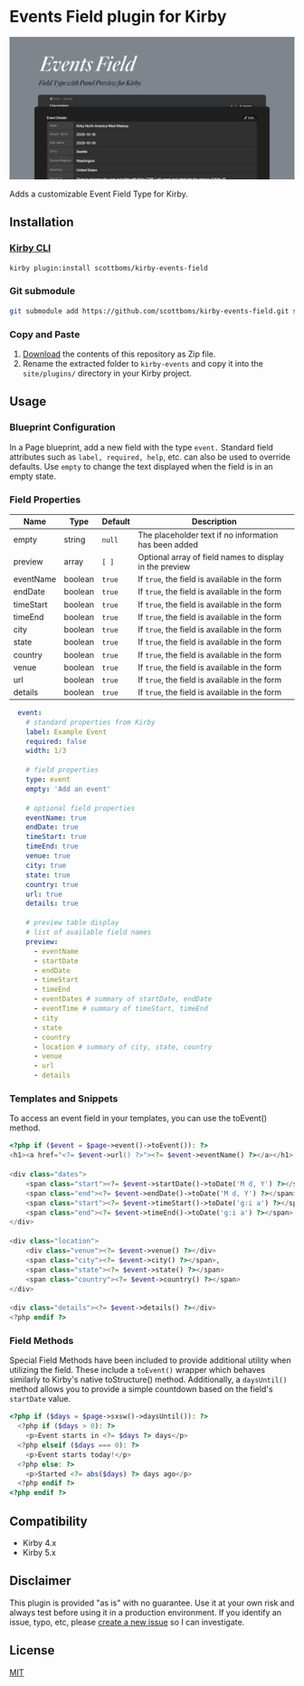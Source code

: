 # Events Field plugin for Kirby

![Plugin Preview](src/assets/events-field-plugin.jpg)

Adds a customizable Event Field Type for Kirby.

## Installation

### [Kirby CLI](https://github.com/getkirby/cli)
    
```bash
kirby plugin:install scottboms/kirby-events-field
```

### Git submodule

```bash
git submodule add https://github.com/scottboms/kirby-events-field.git site/plugins/kirby-events
```

### Copy and Paste

1. [Download](https://github.com/scottboms/kirby-events-field/archive/master.zip) the contents of this repository as Zip file.
2. Rename the extracted folder to `kirby-events` and copy it into the `site/plugins/` directory in your Kirby project.


## Usage

### Blueprint Configuration

In a Page blueprint, add a new field with the type `event.` Standard field attributes such as `label, required, help`, etc. can also be used to override defaults. Use `empty` to change the text displayed when the field is in an empty state.

### Field Properties

| Name       | Type    | Default | Description                                                     |
|------------|---------|---------|-----------------------------------------------------------------|
| empty      | string  | `null`  | The placeholder text if no information has been added           |
| preview    | array   | `[ ]`   | Optional array of field names to display in the preview         |
| eventName  | boolean | `true`  | If `true`, the field is available in the form                   |
| endDate    | boolean | `true`  | If `true`, the field is available in the form                   |
| timeStart  | boolean | `true`  | If `true`, the field is available in the form                   |
| timeEnd    | boolean | `true`  | If `true`, the field is available in the form                   |
| city       | boolean | `true`  | If `true`, the field is available in the form                   |
| state      | boolean | `true`  | If `true`, the field is available in the form                   |
| country    | boolean | `true`  | If `true`, the field is available in the form                   |
| venue      | boolean | `true`  | If `true`, the field is available in the form                   |
| url        | boolean | `true`  | If `true`, the field is available in the form                   |
| details    | boolean | `true`  | If `true`, the field is available in the form                   |



```yml
  event:
    # standard properties from Kirby
    label: Example Event
    required: false
    width: 1/3

    # field properties
    type: event
    empty: 'Add an event'

    # optional field properties
    eventName: true
    endDate: true
    timeStart: true
    timeEnd: true
    venue: true
    city: true
    state: true
    country: true
    url: true
    details: true

    # preview table display
    # list of available field names
    preview:
      - eventName
      - startDate
      - endDate
      - timeStart
      - timeEnd
      - eventDates # summary of startDate, endDate
      - eventTime # summary of timeStart, timeEnd
      - city
      - state
      - country
      - location # summary of city, state, country
      - venue
      - url
      - details
```

### Templates and Snippets

To access an event field in your templates, you can use the toEvent() method.


```php
<?php if ($event = $page->event()->toEvent()): ?>
<h1><a href="<?= $event->url() ?>"><?= $event->eventName() ?></a></h1>

<div class="dates">
	<span class="start"><?= $event->startDate()->toDate('M d, Y') ?></span> –
	<span class="end"><?= $event->endDate()->toDate('M d, Y') ?></span>, daily from
	<span class="start"><?= $event->timeStart()->toDate('g:i a') ?></span> – 
	<span class="end"><?= $event->timeEnd()->toDate('g:i a') ?></span>
</div>

<div class="location">
	<div class="venue"><?= $event->venue() ?></div>
	<span class="city"><?= $event->city() ?></span>, 
	<span class="state"><?= $event->state() ?></span> 
	<span class="country"><?= $event->country() ?></span>
</div>

<div class="details"><?= $event->details() ?></div>
<?php endif ?>
```

### Field Methods

Special Field Methods have been included to provide additional utility when utilizing the field. These include a `toEvent()` wrapper which behaves similarly to Kirby's native toStructure() method. Additionally, a `daysUntil()` method allows you to provide a simple countdown based on the field's `startDate` value.

```php
<?php if ($days = $page->sxsw()->daysUntil()): ?>
  <?php if ($days > 0): ?>
    <p>Event starts in <?= $days ?> days</p>
  <?php elseif ($days === 0): ?>
    <p>Event starts today!</p>
  <?php else: ?>
    <p>Started <?= abs($days) ?> days ago</p>
  <?php endif ?>
<?php endif ?>
```


## Compatibility

* Kirby 4.x
* Kirby 5.x


## Disclaimer

This plugin is provided "as is" with no guarantee. Use it at your own risk and always test before using it in a production environment. If you identify an issue, typo, etc, please [create a new issue](/issues/new) so I can investigate.


## License

[MIT](https://opensource.org/licenses/MIT)
